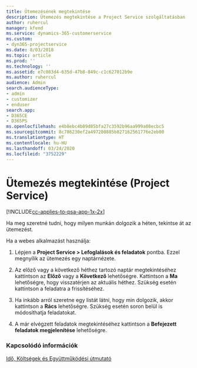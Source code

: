 ```yaml
---
title: Ütemezésének megtekintése
description: Ütemezés megtekintése a Project Service szolgáltatásban
author: ruhercul
manager: kfend
ms.service: dynamics-365-customerservice
ms.custom:
- dyn365-projectservice
ms.date: 8/03/2018
ms.topic: article
ms.prod: ''
ms.technology: ''
ms.assetid: e7c083d4-635d-47b8-849c-c1c627012b9e
ms.author: ruhercul
audience: Admin
search.audienceType:
- admin
- customizer
- enduser
search.app:
- D365CE
- D365PS
ms.openlocfilehash: e4b8ebc4b89d85bfa27c3592b96aa999a08ecbc5
ms.sourcegitcommit: 8c786230ef2a497280885b827162561776e2eb00
ms.translationtype: HT
ms.contentlocale: hu-HU
ms.lasthandoff: 03/24/2020
ms.locfileid: "3752229"
---
```

# <a name="view-your-schedule-project-service"></a>Ütemezés megtekintése (Project Service)

[!INCLUDE[cc-applies-to-psa-app-1x-2x](../includes/cc-applies-to-psa-app-1x-2x.md)]

Ha meg szeretné tudni, hogy milyen munkán dolgozik a héten, tekintse át az ütemezést.  
  
 Ha a webes alkalmazást használja:  
  
1.  Lépjen a **Project Service > Lefoglalások és feladatok** pontba. Ezzel megnyílik az ütemezés egy naptárnézete.  
  
2.  Az előző vagy a következő héthez tartozó naptár megtekintéséhez kattintson az **Előző** vagy a **Következő** lehetőségre. Kattintson a **Ma** lehetőségre, hogy visszatérjen az aktuális héthez. Szükség esetén kattintson a feladatra a frissítéséhez.  
  
3.  Ha inkább arról szeretne egy listát látni, hogy min dolgozik, akkor kattintson a **Rács** lehetőségre. Szükség esetén soron belül is módosíthatja feladatokat.  
  
4.  A már elvégzett feladatok megtekintéséhez kattintson a **Befejezett feladatok megjelenítése** lehetőségre.  
  
### <a name="see-also"></a>Kapcsolódó információk  
 [Idő, Költségek és Együttműködési útmutató](../project-service/time-expense-collaboration-guide.md)
